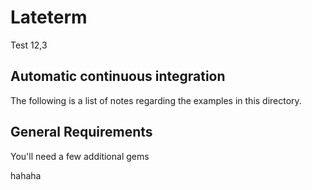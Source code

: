 # Lateterm 

Test 12,3

## Automatic continuous integration

The following is a list of notes regarding the examples in this directory.

## General Requirements

You'll need a few additional gems

hahaha






